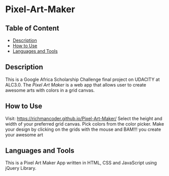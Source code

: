 # Pixel-Art-Maker
## Table of Content
* [Description](##Description)
* [How to Use](##How-to-Use)
* [Languages and Tools](##Languages-and-Tools)

## Description
This is a Google Africa Scholarship Challenge final project on UDACITY at ALC3.0.
The *Pixel Art Maker* is a web app that allows user to create awesome arts with colors in a grid canvas.

## How to Use
Visit: https://richmancoder.github.io/Pixel-Art-Maker/ 
Select the height and width of your preferred grid canvas.
Pick colors from the color picker.
Make your design by clicking on the grids with the mouse and BAM!!! you create your awesome art

## Languages and Tools
This is a Pixel Art Maker App written in HTML, CSS and JavaScript using jQuery Library.
